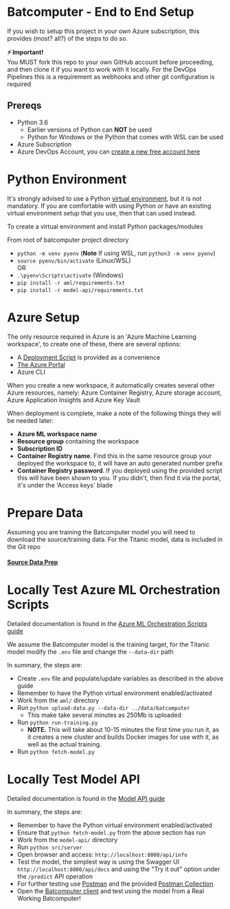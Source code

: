 # Batcomputer - End to End Setup

If you wish to setup this project in your own Azure subscription, this provides (most? all?) of the steps to do so.  

**⚡ Important!**  
You MUST fork this repo to your own GitHub account before proceeding, and then clone it if you want to work with it locally. For the DevOps Pipelines this is a requirement as webhooks and other git configuration is required

## Prereqs
- Python 3.6 
  - Earlier versions of Python can **NOT** be used
  - Python for Windows or the Python that comes with WSL can be used
- Azure Subscription
- Azure DevOps Account, you can [create a new free account here](https://azure.microsoft.com/en-gb/services/devops/)

# Python Environment
It's strongly advised to use a Python [virtual environment](https://docs.python.org/3.6/tutorial/venv.html), but it is not mandatory. If you are comfortable with using Python or have an existing virtual environment setup that you use, then that can used instead.

To create a virtual environment and install Python packages/modules  

From root of batcomputer project directory
- `python -m venv pyenv` (**Note** If using WSL, run `python3 -m venv pyenv`)
- `source pyenv/bin/activate` (Linux/WSL)  
  OR
- `.\pyenv\Scripts\activate` (Windows)
- `pip install -r aml/requirements.txt`
- `pip install -r model-api/requirements.txt`

# Azure Setup
The only resource required in Azure is an 'Azure Machine Learning workspace', to create one of these, there are several options:

- A [Deployment Script](../azure/aml-script) is provided as a convenience
- [The Azure Portal](https://docs.microsoft.com/en-us/azure/machine-learning/service/quickstart-get-started#create-a-workspace)
- Azure CLI

When you create a new workspace, it automatically creates several other Azure resources, namely: Azure Container Registry, Azure storage account, Azure Application Insights and Azure Key Vault

When deployment is complete, make a note of the following things they will be needed later:

- **Azure ML workspace name**
- **Resource group** containing the workspace
- **Subscription ID**
- **Container Registry name**. Find this in the same resource group your deployed the workspace to, it will have an auto generated number prefix
- **Container Registry password**. If you deployed using the provided script this will have been shown to you. If you didn't, then find it via the portal, it's under the 'Access keys' blade

# Prepare Data
Assuming you are training the Batcomputer model you will need to download the source/training data. For the Titanic model, data is included in the Git repo

#### [Source Data Prep](../data)

# Locally Test Azure ML Orchestration Scripts
Detailed documentation is found in the [Azure ML Orchestration Scripts guide](../aml)

We assume the Batcomputer model is the training target, for the Titanic model modify the `.env` file and change the `--data-dir` path

In summary, the steps are:
- Create `.env` file and populate/update variables as described in the above guide
- Remember to have the Python virtual environment enabled/activated
- Work from the `aml/` directory
- Run `python upload-data.py --data-dir ../data/batcomputer`  
  - This make take several minutes as 250Mb is uploaded
- Run `python run-training.py`
  - **NOTE.** This will take about 10-15 minutes the first time you run it, as it creates a new cluster and builds Docker images for use with it, as well as the actual training.
- Run `python fetch-model.py`
 
# Locally Test Model API
Detailed documentation is found in the [Model API guide](../model-api)

In summary, the steps are:
- Remember to have the Python virtual environment enabled/activated
- Ensure that `python fetch-model.py` from the above section has run
- Work from the `model-api/` directory
- Run `python src/server`
- Open browser and access: `http://localhost:8000/api/info`
- Test the model, the simplest way is using the Swagger UI `http://localhost:8000/api/docs` and using the "Try it out" option under the `/predict` API operation
- For further testing use [Postman](https://www.getpostman.com/) and the provided [Postman Collection](../tests)
- Open the [Batcomputer client](../batclient) and test using the model from a Real Working Batcomputer!
